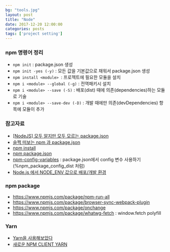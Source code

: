 ```yaml
---
bg: "tools.jpg"
layout: post
title: "Node"
date: 2017-12-20 12:00:00
categories: posts
tags: ['project setting']
---
```


### npm 명령어 정리
- `npm init` : package.json 생성
- `npm init -yes (-y)` : 모든 값을 기본값으로 채워서 package.json 생성
- `npm install <module> `: 프로젝트에 필요한 모듈을 설치
- `npm i <module> --global (-g)` : 전역패키시 설치
- `npm i <module> --save (-S)` : 배포(dist) 때에 의존(dependencies)하는 모듈로 기술
- `npm i <module> --save-dev (-D)` : 개발 때에만 의존(devDependencies) 항목에 모듈이 추가

### 참고자료
- [[NodeJS] 모두 알지만 모두 모르는 package.json](http://programmingsummaries.tistory.com/385)
- [슬쩍 떠보는 npm 과 package.json](https://elegantcoder.com/beginning-npm-package/)
- [npm install](https://docs.npmjs.com/cli/install)
- [npm package.json](https://docs.npmjs.com/files/package.json)
- [npm-config-variables](https://frontend.irish/npm-config-variables) : package.json에서 config 변수 사용하기 (%npm_package_config_dist 처럼)
- [Node.js 에서 NODE_ENV 값으로 배포/개발 환경](http://inspiredjw.com/entry/Nodejs-에서-NODEENV-값으로-환경-설정하기)

### npm package
- https://www.npmjs.com/package/npm-run-all
- https://www.npmjs.com/package/browser-sync-webpack-plugin
- https://www.npmjs.com/package/onchange
- https://www.npmjs.com/package/whatwg-fetch : window.fetch polyfill

### Yarn
- [Yarn을 사용해보았다](http://blog.hellworld.me/13)
- [새로운 NPM CLIENT YARN](http://fetobe.co.kr/새로운-npm-client-yarn/)
